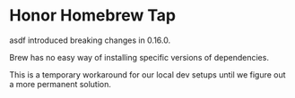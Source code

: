 # Honor Homebrew Tap

asdf introduced breaking changes in 0.16.0.

Brew has no easy way of installing specific versions of dependencies.

This is a temporary workaround for our local dev setups until we figure out a more permanent solution.
